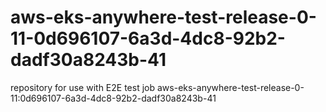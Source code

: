# aws-eks-anywhere-test-release-0-11-0d696107-6a3d-4dc8-92b2-dadf30a8243b-41
repository for use with E2E test job aws-eks-anywhere-test-release-0-11:0d696107-6a3d-4dc8-92b2-dadf30a8243b-41
